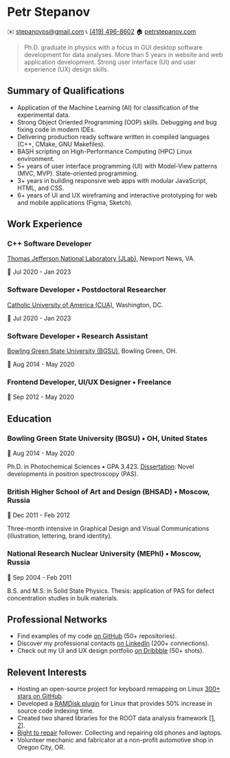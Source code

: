 Petr Stepanov
=============

✉️ [stepanovps@gmail.com](mailto:stepanovps@gmail.com)
📞 [(419) 496-8602](tel:+14194968602)
🏠 [petrstepanov.com](https://petrstepanov.com/)

> Ph.D. graduate in physics with a focus in GUI desktop software development for data analyses. More than 5 years in website and web application development. Strong user interface (UI) and user experience (UX) design skills.



Summary of Qualifications
-------------------------
* Application of the Machine Learning (AI) for classification of the experimental data.
* Strong Object Oriented Programming (OOP) skills. Debugging and bug fixing code in modern IDEs.
* Delivering production ready software written in compiled languages (C++, CMake, GNU Makefiles).
* BASH scripting on High-Performance Computing (HPC) Linux environment.
* 5+ years of user interface programming (UI) with Model-View patterns (MVC, MVP). State-oriented programming.
* 3+ years in building responsive web apps with modular JavaScript, HTML, and CSS.
* 6+ years of UI and UX wireframing and interactive prototyping for web and mobile applications (Figma, Sketch).


Work Experience
---------------


### C++ Software Developer
[Thomas Jefferson National Laboratory (JLab)](https://www.jlab.org/), Newport News, VA.

📅 Jul 2020 - Jan 2023



### Software Developer • Postdoctoral Researcher
[Catholic University of America (CUA)](https://www.catholic.edu/index.html), Washington, DC.

📅 Jul 2020 - Jan 2023



### Software Developer • Research Assistant
[Bowling Green State University (BGSU)](https://www.bgsu.edu/), Bowling Green, OH.

📅 Aug 2014 - May 2020



### Frontend Developer, UI/UX Designer • Freelance

📅 Sep 2012 - May 2020





Education
---------


### Bowling Green State University (BGSU) • OH, United States

📅 Aug 2014 - May 2020

Ph.D. in Photochemical Sciences • GPA 3.423. [Dissertation](https://petrstepanov.com/static/petr-stepanov-dissertation-latest.pdf): Novel developments in positron spectroscopy (PAS).

### British Higher School of Art and Design (BHSAD) • Moscow, Russia

📅 Dec 2011 - Feb 2012

Three-month intensive in Graphical Design and Visual Communications (illustration, lettering, brand identity). 

### National Research Nuclear University (MEPhI) • Moscow, Russia

📅 Sep 2004 - Feb 2011

B.S. and M.S. in Solid State Physics. Thesis: application of PAS for defect concentration studies in bulk materials.



Professional Networks
---------------------

* Find examples of my code [on GitHub](https://github.com/petrstepanov/) (50+ repositories).
* Discover my professional contacts [on LinkedIn](https://www.linkedin.com/in/petrstepanov/) (200+ connections).
* Check out my UI and UX design portfolio [on Dribbble](https://dribbble.com/petrstepanov) (50+ shots).


Relevent Interests
------------------

* Hosting an open-source project for keyboard remapping on Linux [300+ stars on GitHub](https://github.com/petrstepanov/gnome-macos-remap).
* Developed a [RAMDisk plugin](https://github.com/petrstepanov/tiny-ramdisk) for Linux that provides 50% increase in source code indexing time.
* Created two shared libraries for the ROOT data analysis framework [[1](https://petrstepanov.com/root-canvas-helper/), [2](https://petrstepanov.com/root-utils/)].
* [Right to repair](https://en.wikipedia.org/wiki/Right_to_repair) follower. Collecting and repairing old phones and laptops.
* Volunteer mechanic and fabricator at a non-profit automotive shop in Oregon City, OR.
